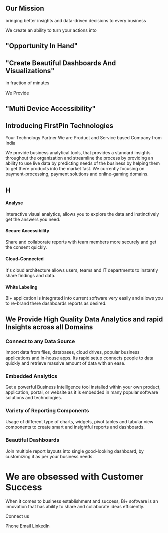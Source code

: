 


## Our Mission
bringing better insights and data-driven decisions to every business
 
We create an ability to turn your actions into
## "Opportunity In Hand"

 
## "Create Beautiful Dashboards And Visualizations"
 in fraction of minutes

We Provide 
## "Multi Device Accessibility"

  

## Introducing FirstPin Technologies
Your Technology Partner
We are Product and Service based Company from India

We provide business analytical tools, that provides a standard insights throughout the organization and streamline the process by providing an ability to use live data by predicting needs of the business by helping them to get there products into the market fast. We currently focusing on payment-processing, payment solutions and online-gaming domains. 

## H

#### Analyse

Interactive visual analytics, allows you to explore the data and instinctively get the answers you need.

#### Secure Accessibility

Share and collaborate reports with team members more securely and get the consent quickly.

#### Cloud-Connected

It's cloud architecture allows users, teams and IT departments to instantly share findings and data.

#### White Labeling

Bi+ application is integrated into current software very easily and allows you to re-brand there dashboards reports as desired.

## We Provide High Quality Data Analytics and rapid Insights across all Domains

  
### Connect to any Data Source

Import data from files, databases, cloud drives, popular business applications and in-house apps. Its rapid setup connects people to data quickly and retrieve massive amount of data with an ease.

### Embedded Analytics

Get a powerful Business Intelligence tool installed within your own product, application, portal, or website as it is embedded in many popular software solutions and technologies.
 
  ### Variety of Reporting Components

Usage of different type of charts, widgets, pivot tables and tabular view components to create smart and insightful reports and dashboards.

  ### Beautiful Dashboards

Join multiple report layouts into single good-looking dashboard, by customizing it as per your business needs.


# We are obsessed with Customer Success

When it comes to business establishment and success, Bi+ software is an innovation that has ability to share and collaborate ideas efficiently.



Connect us

Phone   Email  LinkedIn
<!--stackedit_data:
eyJoaXN0b3J5IjpbNzgzMjI2NDc0LC0xNDUyMzcwMzAsLTEzNz
c4NTk2MiwxMjI0MTkwMzgsLTE4NTM1OTkwNDMsLTU3ODU3NTc2
OSwtMTEwNzk3NjkyMiwtMTA0MjAyODE5OCwtMTgxNTQ5NDc2Ni
wtNTAwMzU0MDg3XX0=
-->